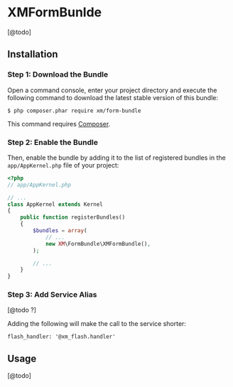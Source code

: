 # XMFormBunlde
[@todo]

## Installation

### Step 1: Download the Bundle

Open a command console, enter your project directory and execute the
following command to download the latest stable version of this bundle:

```console
$ php composer.phar require xm/form-bundle
```

This command requires [Composer](https://getcomposer.org/download/).

### Step 2: Enable the Bundle

Then, enable the bundle by adding it to the list of registered bundles
in the `app/AppKernel.php` file of your project:

```php
<?php
// app/AppKernel.php

// ...
class AppKernel extends Kernel
{
    public function registerBundles()
    {
        $bundles = array(
            // ...
            new XM\FormBundle\XMFormBundle(),
        );

        // ...
    }
}
```

### Step 3: Add Service Alias

[@todo ?]

Adding the following will make the call to the service shorter:

```
flash_handler: '@xm_flash.handler'
```

## Usage

[@todo]